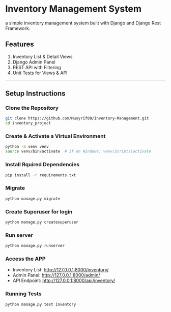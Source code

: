 # Inventory Management System

a simple inventory management system built with Django and Django Rest Framework.

## Features
1. Inventory List & Detail Views
2. Django Admin Panel
3. REST API with Filtering
4. Unit Tests for Views & API  

---

## Setup Instructions

### Clone the Repository
```sh
git clone https://github.com/Musyrif00/Inventory-Management.git
cd inventory_project 
```

### Create & Activate a Virtual Environment
```sh
python -m venv venv
source venv/bin/activate  # if on Windows: venv\Scripts\activate
```

### Install Rquired Dependencies
```sh
pip install -r requirements.txt
```
### Migrate
```sh
python manage.py migrate
```

### Create Superuser for login
```sh
python manage.py createsuperuser
```

### Run server
```sh
python manage.py runserver
```

### Access the APP
* Inventory List: http://127.0.0.1:8000/inventory/
* Admin Panel: http://127.0.0.1:8000/admin/
* API Endpoint: http://127.0.0.1:8000/api/inventory/

### Running Tests
```sh
python manage.py test inventory
```